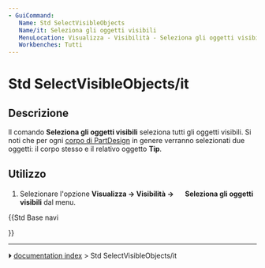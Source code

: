 ```yaml
---
- GuiCommand:
   Name: Std SelectVisibleObjects
   Name/it: Seleziona gli oggetti visibili
   MenuLocation: Visualizza - Visibilità - Seleziona gli oggetti visibili
   Workbenches: Tutti
---
```


# Std SelectVisibleObjects/it



## Descrizione

Il comando **Seleziona gli oggetti visibili** seleziona tutti gli oggetti visibili. Si noti che per ogni [corpo di PartDesign](PartDesign_Body/it.md) in genere verranno selezionati due oggetti: il corpo stesso e il relativo oggetto **Tip**.



## Utilizzo

1.  Selezionare l\'opzione **Visualizza → Visibilità → <img src="images/Std_SelectVisibleObjects.svg" width=16px> Seleziona gli oggetti visibili** dal menu.





{{Std Base navi

}}



---
⏵ [documentation index](../README.md) > Std SelectVisibleObjects/it
